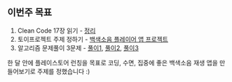 ## 이번주 목표

1. Clean Code 17장 읽기 - [정리](./clean_code/chapter17.md)
2. 토이프로젝트 주제 정하기 - [백색소음 플레이어 앱 프로젝트](https://user-images.githubusercontent.com/39984656/109412018-187b3280-79e9-11eb-9689-365d713faaaa.png)
3. 알고리즘 문제풀이 3문제 - [풀이1](https://github.com/beomjo/algorithm-study/commit/ca9a79266ba5a0258c705370f15a82882f94a80d), [풀이2](https://github.com/beomjo/algorithm-study/commit/2d30801dbbf53af50c9a6ce07f602bd1896a9a49), [풀이3](https://github.com/beomjo/algorithm-study/commit/62e1fe9848307a094a9d35d880c23e0a8692020e)

한 달 안에 플레이스토어 런칭을 목표로 
코딩, 수면, 집중에 좋은 백색소음 재생 앱을 만들어보기로 주제를 정했습니다 :)